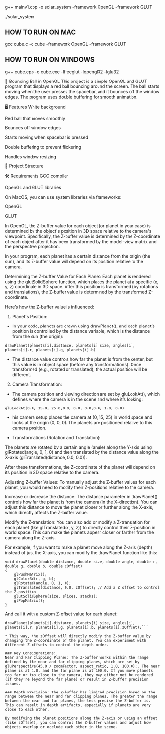 g++ mainv1.cpp -o solar_system -framework OpenGL -framework GLUT

./solar_system


## HOW TO RUN ON MAC

gcc cube.c -o cube -framework OpenGL -framework GLUT

## HOW TO RUN ON WINDOWS

g++ cube.cpp -o cube.exe -lfreeglut -lopengl32 -lglu32





🎈 Bouncing Ball in OpenGL
This project is a simple OpenGL and GLUT program that displays a red ball bouncing around the screen.
The ball starts moving when the user presses the spacebar, and it bounces off the window edges.
The program uses double buffering for smooth animation.


🖥️ Features
White background

Red ball that moves smoothly

Bounces off window edges

Starts moving when spacebar is pressed

Double buffering to prevent flickering

Handles window resizing

📁 Project Structure


🛠️ Requirements
GCC compiler

OpenGL and GLUT libraries

On MacOS, you can use system libraries via frameworks:

OpenGL

GLUT

In OpenGL, the Z-buffer value for each object (or planet in your case) is determined by the object's position in 3D space relative to the camera's viewpoint. Specifically, the Z-buffer value is determined by the Z-coordinate of each object after it has been transformed by the model-view matrix and the perspective projection.

In your program, each planet has a certain distance from the origin (the sun), and its Z-buffer value will depend on its position relative to the camera.

Determining the Z-buffer Value for Each Planet:
Each planet is rendered using the glutSolidSphere function, which places the planet at a specific (x, y, z) coordinate in 3D space. After this position is transformed (by rotations and translations), the Z-buffer value is determined by the transformed Z-coordinate.

Here’s how the Z-buffer value is influenced:

1. Planet's Position:

* In your code, planets are drawn using drawPlanet(), and each planet’s position is controlled by the distance variable, which is the distance from the sun (the origin):

```drawPlanet(planets[i].distance, planets[i].size, angles[i], planets[i].r, planets[i].g, planets[i].b)```

* The distance value controls how far the planet is from the center, but this value is in object space (before any transformations). Once transformed (e.g., rotated or translated), the actual position will be different.

2. Camera Transformation:

* The camera position and viewing direction are set by gluLookAt(), which defines where the camera is in the scene and where it’s looking:

```gluLookAt(0.0, 15.0, 25.0,0.0, 0.0, 0.0,0.0, 1.0, 0.0)```

* his camera setup places the camera at (0, 15, 25) in world space and looks at the origin (0, 0, 0). The planets are positioned relative to this camera position.

* Transformations (Rotation and Translation):

The planets are rotated by a certain angle (angle) along the Y-axis using glRotated(angle, 0, 1, 0) and then translated by the distance value along the X-axis (glTranslated(distance, 0.0, 0.0)).

After these transformations, the Z-coordinate of the planet will depend on its position in 3D space relative to the camera.

Adjusting Z-buffer Values:
To manually adjust the Z-buffer values for each planet, you would need to modify their Z-positions relative to the camera.

Increase or decrease the distance: The distance parameter in drawPlanet() controls how far the planet is from the camera (in the X-direction). You can adjust this distance to move the planet closer or further along the X-axis, which directly affects the Z-buffer value.

Modify the Z-translation: You can also add or modify a Z-translation for each planet (like glTranslated(x, y, z)) to directly control their Z-position in world space. This can make the planets appear closer or farther from the camera along the Z-axis.

For example, if you want to make a planet move along the Z-axis (depth) instead of just the X-axis, you can modify the drawPlanet function like this:

```
void drawPlanet(double distance, double size, double angle, double r, double g, double b, double zOffset)
{
    glPushMatrix();
    glColor3d(r, g, b);
    glRotated(angle, 0, 1, 0);
    glTranslated(distance, 0.0, zOffset); // Add a Z offset to control the Z-position
    glutSolidSphere(size, slices, stacks);
    glPopMatrix();
}
```

And call it with a custom Z-offset value for each planet:

```
drawPlanet(planets[i].distance, planets[i].size, angles[i], planets[i].r, planets[i].g, planets[i].b, planets[i].zOffset);```

* This way, the zOffset will directly modify the Z-buffer value by changing the Z-coordinate of the planet. You can experiment with different Z-offsets to control the depth order.

### Key Considerations:
Near and Far Clipping Planes: The Z-buffer works within the range defined by the near and far clipping planes, which are set by gluPerspective(45.0 / zoomFactor, aspect_ratio, 1.0, 100.0);. The near plane is at 1.0, and the far plane is at 100.0. If you move planets too far or too close to the camera, they may either not be rendered (if they're beyond the far plane) or result in Z-buffer precision issues.

### Depth Precision: The Z-buffer has limited precision based on the range between the near and far clipping planes. The greater the range between the near and far planes, the less precise the Z-buffer is. This can result in depth artifacts, especially if planets are very close to each other.

By modifying the planet positions along the Z-axis or using an offset (like zOffset), you can control the Z-buffer values and adjust how objects overlap or occlude each other in the scene.